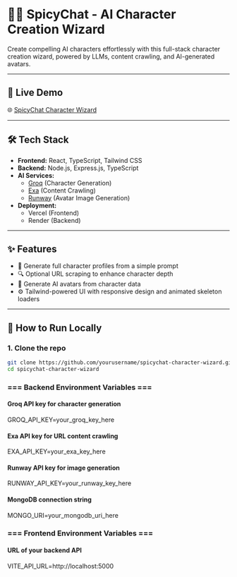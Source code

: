 # 🧙‍♂️ SpicyChat - AI Character Creation Wizard

Create compelling AI characters effortlessly with this full-stack character creation wizard, powered by LLMs, content crawling, and AI-generated avatars.

---

## 🚀 Live Demo

🌐 [SpicyChat Character Wizard]()

---

## 🛠️ Tech Stack

- **Frontend:** React, TypeScript, Tailwind CSS
- **Backend:** Node.js, Express.js, TypeScript
- **AI Services:**
  - [Groq](https://console.groq.com/) (Character Generation)
  - [Exa](https://docs.exa.ai/) (Content Crawling)
  - [Runway](https://runware.ai/) (Avatar Image Generation)
- **Deployment:**
  - Vercel (Frontend)
  - Render (Backend)

---

## ✨ Features

- 🧠 Generate full character profiles from a simple prompt
- 🔍 Optional URL scraping to enhance character depth
- 🎨 Generate AI avatars from character data
- ⚙️ Tailwind-powered UI with responsive design and animated skeleton loaders

---

## 🧪 How to Run Locally

### 1. Clone the repo

```bash
git clone https://github.com/yourusername/spicychat-character-wizard.git
cd spicychat-character-wizard
```

### === Backend Environment Variables ===

#### Groq API key for character generation

GROQ_API_KEY=your_groq_key_here

#### Exa API key for URL content crawling

EXA_API_KEY=your_exa_key_here

#### Runway API key for image generation

RUNWAY_API_KEY=your_runway_key_here

#### MongoDB connection string

MONGO_URI=your_mongodb_uri_here

### === Frontend Environment Variables ===

#### URL of your backend API

VITE_API_URL=http://localhost:5000
